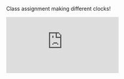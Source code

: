 Class assignment making different clocks!

![Example Clock](https://theoneandonlystack.github.io/Vu_Stack_ART2210/Classwork/Clockwork/Clockwork.html)